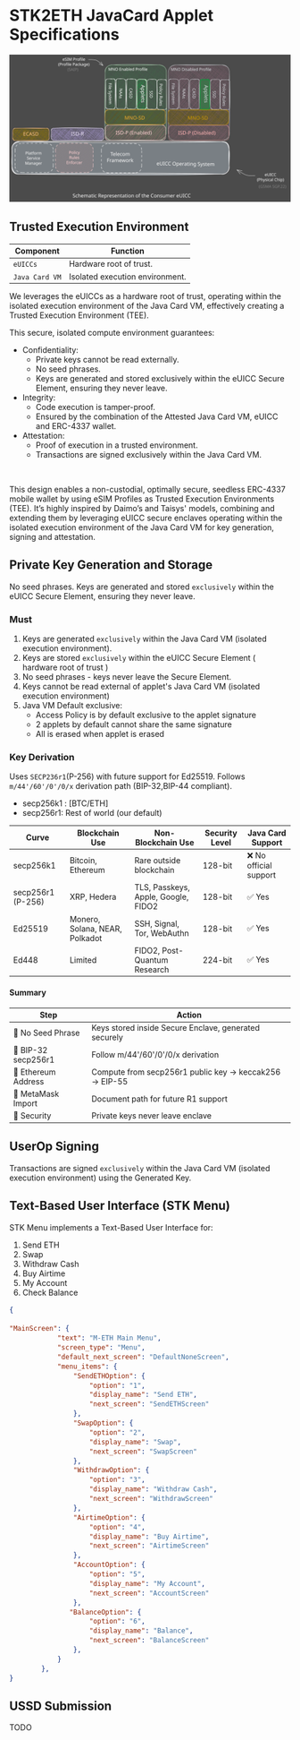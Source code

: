 # STK2ETH JavaCard Applet Specifications

<img src="../Consumer_eUICC.excalidraw.svg" />

## Trusted Execution Environment
|Component| Function|
|---------|-------------------------|
|`eUICCs` |  Hardware root of trust.|
|`Java Card VM` | Isolated execution environment.|

We leverages the eUICCs as a hardware root of trust, operating within the isolated execution environment of the Java Card VM, effectively creating a Trusted Execution Environment (TEE).

This secure, isolated compute environment guarantees:
  - Confidentiality: 
      - Private keys cannot be read externally.
      - No seed phrases.
      - Keys are generated and stored exclusively within the eUICC Secure Element, ensuring they never leave.
  - Integrity: 
      - Code execution is tamper-proof.
      - Ensured by the combination of the Attested Java Card VM, eUICC and ERC-4337 wallet.
  - Attestation: 
      - Proof of execution in a trusted environment.
      - Transactions are signed exclusively within the Java Card VM.

<br>

This design enables a non-custodial, optimally secure, seedless ERC-4337 mobile wallet by using eSIM Profiles as Trusted Execution Environments (TEE).
It’s highly inspired by Daimo’s and Taisys' models, combining and extending them by leveraging eUICC secure enclaves operating within the isolated execution environment of the Java Card VM for key generation, signing and attestation.


## Private Key Generation and Storage
No seed phrases. Keys are generated and stored `exclusively` within the eUICC Secure Element, ensuring they never leave.


### Must 
1. Keys are generated `exclusively` within the Java Card VM (isolated execution environment).
2. Keys are stored `exclusively` within the eUICC Secure Element ( hardware root of trust )
3. No seed phrases - keys never leave the Secure Element.
4. Keys cannot be read external of applet's Java Card VM (isolated execution environment)
5. Java VM Default exclusive:
      - Access Policy is by default exclusive to the applet signature
      - 2 applets by default cannot share the same signature
      - All is erased when applet is erased

### Key Derivation
Uses `SECP236r1`(P-256) with future support for Ed25519. Follows `m/44'/60'/0'/0/x` derivation path (BIP-32,BIP-44 compliant).

- secp256k1 : [BTC/ETH]
- secp256r1: Rest of world  (our default)

| Curve			| Blockchain Use		|		Non-Blockchain Use		|	Security Level	|	Java Card Support |
|-----------|-------------------|-------------------------|-----------------|-------------------|
|secp256k1	|	Bitcoin, Ethereum	|		Rare outside blockchain|			128-bit		|	❌ No official support
|secp256r1 (P-256)	|XRP, Hedera				|TLS, Passkeys, Apple, Google, FIDO2|	128-bit			| ✅ Yes
|Ed25519			|Monero, Solana, NEAR, Polkadot|		SSH, Signal, Tor, WebAuthn|		128-bit			| ✅ Yes
|Ed448			|Limited					|FIDO2, Post-Quantum Research|		224-bit			| ✅ Yes


<!-- R1: [ DeepSeek, P-256, Yamaha, PlayStation ] #M1 -->

#### Summary

| Step		|	Action |
|---------|--------|
|🔹 No Seed Phrase	|Keys stored inside Secure Enclave, generated securely|
|🔹 BIP-32 secp256r1	|Follow m/44'/60'/0'/0/x derivation|
|🔹 Ethereum Address|	Compute from secp256r1 public key → keccak256 → EIP-55|
|🔹 MetaMask Import|	Document path for future R1 support|
|🔹 Security		|Private keys never leave enclave|




## UserOp Signing
Transactions are signed `exclusively` within the Java Card VM (isolated execution environment) using the Generated Key.


## Text-Based User Interface (STK Menu)
STK Menu implements a Text-Based User Interface for:

1. Send ETH
2. Swap
3. Withdraw Cash
4. Buy Airtime
5. My Account
6. Check Balance


```JSON
{

"MainScreen": {
			"text": "M-ETH Main Menu",
			"screen_type": "Menu",
			"default_next_screen": "DefaultNoneScreen",
			"menu_items": {
				"SendETHOption": {
					"option": "1",
					"display_name": "Send ETH",
					"next_screen": "SendETHScreen"
				},
                "SwapOption": {
                    "option": "2",
					"display_name": "Swap",
					"next_screen": "SwapScreen"
				},
                "WithdrawOption": {
					"option": "3",
					"display_name": "Withdraw Cash",
					"next_screen": "WithdrawScreen"
				},
			    "AirtimeOption": {
					"option": "4",
					"display_name": "Buy Airtime",
					"next_screen": "AirtimeScreen"
				},
                "AccountOption": {
					"option": "5",
					"display_name": "My Account",
					"next_screen": "AccountScreen"
				},
               "BalanceOption": {
					"option": "6",
					"display_name": "Balance",
					"next_screen": "BalanceScreen"
				},
			}
		},
}
```
## USSD Submission
TODO
